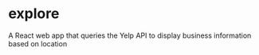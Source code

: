 # explore
A React web app that queries the Yelp API to display business information based on location
